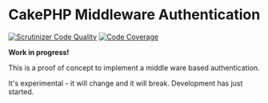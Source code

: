 # CakePHP Middleware Authentication

[![Scrutinizer Code Quality](https://scrutinizer-ci.com/g/burzum/cakephp-middleware-auth/badges/quality-score.png?b=master)](https://scrutinizer-ci.com/g/burzum/cakephp-middleware-auth/?branch=master)
[![Code Coverage](https://scrutinizer-ci.com/g/burzum/cakephp-middleware-auth/badges/coverage.png?b=master)](https://scrutinizer-ci.com/g/burzum/cakephp-middleware-auth/?branch=master)

**Work in progress!**

This is a proof of concept to implement a middle ware based authentication.

It's experimental - it will change and it will break. Development has just started.
